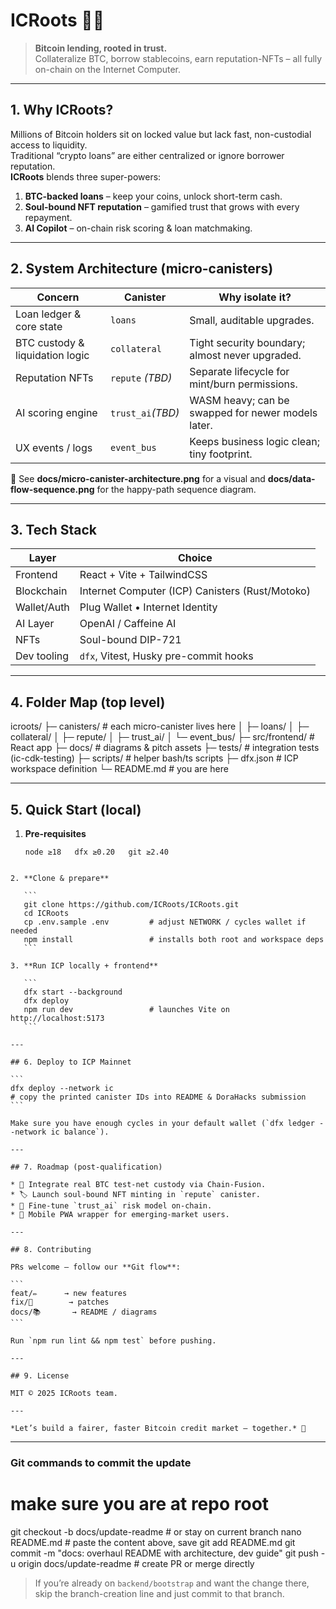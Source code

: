 # ICRoots 🌳🔗

> **Bitcoin lending, rooted in trust.**  
> Collateralize BTC, borrow stablecoins, earn reputation-NFTs – all fully on-chain on the Internet Computer.

---

## 1. Why ICRoots?

Millions of Bitcoin holders sit on locked value but lack fast, non-custodial access to liquidity.  
Traditional “crypto loans” are either centralized or ignore borrower reputation.  
**ICRoots** blends three super-powers:

1. **BTC-backed loans** – keep your coins, unlock short-term cash.
2. **Soul-bound NFT reputation** – gamified trust that grows with every repayment.
3. **AI Copilot** – on-chain risk scoring & loan matchmaking.

---

## 2. System Architecture (micro-canisters)

| Concern                         | Canister          | Why isolate it?                                    |
| ------------------------------- | ----------------- | -------------------------------------------------- |
| Loan ledger & core state        | `loans`           | Small, auditable upgrades.                         |
| BTC custody & liquidation logic | `collateral`      | Tight security boundary; almost never upgraded.    |
| Reputation NFTs                 | `repute` _(TBD)_  | Separate lifecycle for mint/burn permissions.      |
| AI scoring engine               | `trust_ai`_(TBD)_ | WASM heavy; can be swapped for newer models later. |
| UX events / logs                | `event_bus`       | Keeps business logic clean; tiny footprint.        |

📄 See **docs/micro-canister-architecture.png** for a visual and **docs/data-flow-sequence.png** for the happy-path sequence diagram.

---

## 3. Tech Stack

| Layer       | Choice                                          |
| ----------- | ----------------------------------------------- |
| Frontend    | React + Vite + TailwindCSS                      |
| Blockchain  | Internet Computer (ICP) Canisters (Rust/Motoko) |
| Wallet/Auth | Plug Wallet • Internet Identity                 |
| AI Layer    | OpenAI / Caffeine AI                            |
| NFTs        | Soul-bound DIP-721                              |
| Dev tooling | `dfx`, Vitest, Husky pre-commit hooks           |

---

## 4. Folder Map (top level)

icroots/
├─ canisters/ # each micro-canister lives here
│ ├─ loans/
│ ├─ collateral/
│ ├─ repute/
│ ├─ trust_ai/
│ └─ event_bus/
├─ src/frontend/ # React app
├─ docs/ # diagrams & pitch assets
├─ tests/ # integration tests (ic-cdk-testing)
├─ scripts/ # helper bash/ts scripts
├─ dfx.json # ICP workspace definition
└─ README.md # you are here

---

## 5. Quick Start (local)

1. **Pre-requisites**

   ```
   node ≥18   dfx ≥0.20   git ≥2.40
   ```

````

2. **Clone & prepare**

   ```
   git clone https://github.com/ICRoots/ICRoots.git
   cd ICRoots
   cp .env.sample .env         # adjust NETWORK / cycles wallet if needed
   npm install                 # installs both root and workspace deps
   ```

3. **Run ICP locally + frontend**

   ```
   dfx start --background
   dfx deploy
   npm run dev                 # launches Vite on http://localhost:5173
   ```

---

## 6. Deploy to ICP Mainnet

```
dfx deploy --network ic
# copy the printed canister IDs into README & DoraHacks submission
```

Make sure you have enough cycles in your default wallet (`dfx ledger --network ic balance`).

---

## 7. Roadmap (post-qualification)

* 🔄 Integrate real BTC test-net custody via Chain-Fusion.
* 🏷️ Launch soul-bound NFT minting in `repute` canister.
* 🤖 Fine-tune `trust_ai` risk model on-chain.
* 📱 Mobile PWA wrapper for emerging-market users.

---

## 8. Contributing

PRs welcome – follow our **Git flow**:

```
feat/✏️      → new features
fix/🐛        → patches
docs/📚       → README / diagrams
```

Run `npm run lint && npm test` before pushing.

---

## 9. License

MIT © 2025 ICRoots team.

---

*Let’s build a fairer, faster Bitcoin credit market – together.* 🚀

````

---

### Git commands to commit the update

# make sure you are at repo root

git checkout -b docs/update-readme # or stay on current branch
nano README.md # paste the content above, save
git add README.md
git commit -m "docs: overhaul README with architecture, dev guide"
git push -u origin docs/update-readme # create PR or merge directly

> If you’re already on `backend/bootstrap` and want the change there, skip the branch-creation line and just commit to that branch.
